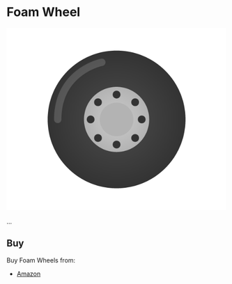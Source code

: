 # Foam Wheel

![Foam Wheel](foam-wheel.png)

...

## Buy

Buy Foam Wheels from:

- [Amazon](http://www.amazon.co.uk/RCECHO-Airplane-Wheels-Version-Edition/dp/B00LS9R410)
